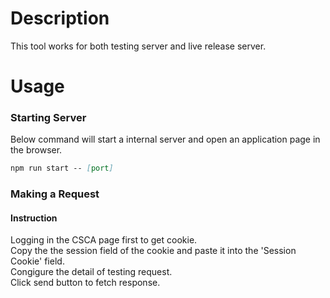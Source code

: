 # Description #
This tool works for both testing server and live release server.
# Usage #
### Starting Server ###
Below command will start a internal server and open an application page in the browser.  
```md
npm run start -- [port]
```
### Making a Request ###
#### Instruction ####
Logging in the CSCA page first to get cookie.  
Copy the the session field of the cookie and paste it into the 'Session Cookie' field.  
Congigure the detail of testing request.  
Click send button to fetch response.  

